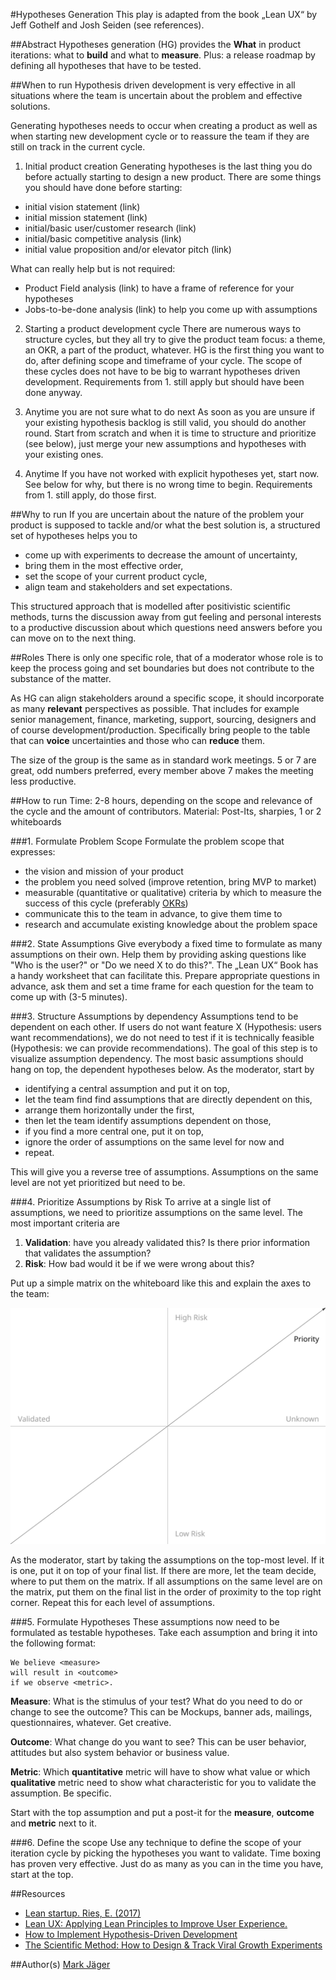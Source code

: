 #Hypotheses Generation
This play is adapted from the book „Lean UX“ by Jeff Gothelf
and Josh Seiden (see references). 

##Abstract
Hypotheses generation (HG) provides the **What** in product iterations: what to **build** and what to **measure**. Plus: a release roadmap by defining all hypotheses that have to be tested. 

##When to run
Hypothesis driven development is very effective in all situations where the team is uncertain about the problem and effective solutions. 

Generating hypotheses needs to occur when creating a product as well as when starting new development cycle or to reassure the team if they are still on track in the current cycle. 

1. Initial product creation
Generating hypotheses is the last thing you do before actually starting to design a new product. There are some things you should have done before starting: 
- initial vision statement (link)
- initial mission statement (link)
- initial/basic user/customer research (link)
- initial/basic competitive analysis (link)
- initial value proposition and/or elevator pitch (link)

What can really help but is not required:
- Product Field analysis (link) to have a frame of reference for your hypotheses
- Jobs-to-be-done analysis (link) to help you come up with assumptions

2. Starting a product development cycle
There are numerous ways to structure cycles, but they all try to give the product team focus: a theme, an OKR, a part of the product, whatever. HG is the first thing you want to do, after defining scope and timeframe of your cycle. The scope of these cycles does not have to be big to warrant hypotheses driven development. Requirements from 1. still apply but should have been done anyway. 

3. Anytime you are not sure what to do next
As soon as you are unsure if your existing hypothesis backlog is still valid, you should do another round. Start from scratch and when it is time to structure and prioritize (see below), just merge your new assumptions and hypotheses with your existing ones. 

4. Anytime
If you have not worked with explicit hypotheses yet, start now. See below for why, but there is no wrong time to begin. Requirements from 1. still apply, do those first. 


##Why to run
If you are uncertain about the nature of the problem your product is supposed to tackle and/or what the best solution is, a structured set of hypotheses helps you to 
- come up with experiments to decrease the amount of uncertainty, 
- bring them in the most effective order,
- set the scope of your current product cycle, 
- align team and stakeholders and set expectations. 

This structured approach that is modelled after positivistic scientific methods, turns the discussion away from gut feeling and personal interests to a productive discussion about which questions need answers before you can move on to the next thing. 

##Roles
There is only one specific role, that of a moderator whose role is to keep the process going and set boundaries but does not contribute to the substance of the matter. 

As HG can align stakeholders around a specific scope, it should incorporate as many **relevant** perspectives as possible. That includes for example senior management, finance, marketing, support, sourcing, designers and of course development/production. Specifically bring people to the table that can **voice** uncertainties and those who can **reduce** them. 

The size of the group is the same as in standard work meetings. 5 or 7 are great, odd numbers preferred, every member above 7 makes the meeting less productive. 

##How to run 
Time: 2-8 hours, depending on the scope and relevance of the cycle and the amount of contributors. 
Material: Post-Its, sharpies, 1 or 2 whiteboards

###1. Formulate Problem Scope
Formulate the problem scope that expresses: 
- the vision and mission of your product
- the problem you need solved (improve retention, bring MVP to market)
- measurable (quantitative or qualitative) criteria by which to measure the success of this cycle (preferably [OKRs](link))
- communicate this to the team in advance, to give them time to
- research and accumulate existing knowledge about the problem space

###2. State Assumptions
Give everybody a fixed time to formulate as many assumptions on their own. Help them by providing asking questions like "Who is the user?" or "Do we need X to do this?". The „Lean UX“ Book has a handy worksheet that can facilitate this. Prepare appropriate questions in advance, ask them and set a time frame for each question for the team to come up with (3-5 minutes). 

###3. Structure Assumptions by dependency
Assumptions tend to be dependent on each other. If users do not want feature X (Hypothesis: users want recommendations), we do not need to test if it is technically feasible (Hypothesis: we can provide recommendations). The goal of this step is to visualize assumption dependency. The most basic assumptions should hang on top, the dependent hypotheses below. As the moderator, start by

- identifying a central assumption and put it on top,
- let the team find find assumptions that are directly dependent on this, 
- arrange them horizontally under the first, 
- then let the team identify assumptions dependent on those, 
- if you find a more central one, put it on top, 
- ignore the order of assumptions on the same level for now and
- repeat. 

This will give you a reverse tree of assumptions. Assumptions on the same level are not yet prioritized but need to be. 

###4. Prioritize Assumptions by Risk
To arrive at a single list of assumptions, we need to prioritize assumptions on the same level. The most important criteria are

1. **Validation**: have you already validated this? Is there prior information that validates the assumption? 
2. **Risk**: How bad would it be if we were wrong about this? 

Put up a simple matrix on the whiteboard like this and explain the axes to the team:

![assumption risk priority](../../assets/assumption-risk-priority.svg)

As the moderator, start by taking the assumptions on the top-most level. If it is one, put it on top of your final list. If there are more, let the team decide, where to put them on the matrix. If all assumptions on the same level are on the matrix, put them on the final list in the order of proximity to the top right corner. Repeat this for each level of assumptions. 

###5. Formulate Hypotheses
These assumptions now need to be formulated as testable hypotheses. Take each assumption and bring it into the following format: 

```
We believe <measure>
will result in <outcome>
if we observe <metric>.
```

**Measure**: What is the stimulus of your test? What do you need to do or change to see the outcome? This can be Mockups, banner ads, mailings, questionnaires, whatever. Get creative. 

**Outcome**: What change do you want to see? This can be user behavior, attitudes but also system behavior or business value. 

**Metric**: Which **quantitative** metric will have to show what value or which **qualitative** metric need to show what characteristic for you to validate the assumption. Be specific. 

Start with the top assumption and put a post-it for the **measure**, **outcome** and **metric** next to it. 

###6. Define the scope
Use any technique to define the scope of your iteration cycle by picking the hypotheses you want to validate. Time boxing has proven very effective. Just do as many as you can in the time you have, start at the top. 

##Resources
- [Lean startup. Ries, E. (2017)](https://en.wikipedia.org/wiki/The_Lean_Startup)
- [Lean UX: Applying Lean Principles to Improve User Experience. ](http://www.jeffgothelf.com/lean-ux-book/)
- [How to Implement Hypothesis-Driven Development](https://barryoreilly.com/2013/10/21/how-to-implement-hypothesis-driven-development/)
- [The Scientific Method: How to Design & Track Viral Growth Experiments](https://www.youtube.com/watch?v=0APJlxMjPw4)

##Author(s)
[Mark Jäger](http://jaeger.digital)









